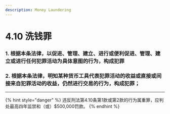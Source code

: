 ```yaml
---
description: Money Laundering
---
```


# 4.10 洗钱罪

### 1. 根据本条法律，以促进、管理、建立、进行或便利促进、管理、建立或进行任何犯罪活动为具体意图的行为，构成犯罪


### 2. 根据本条法律，明知某种货币工具代表犯罪活动的收益或直接或间接来自犯罪活动的收益，仍然进行交易的行为，构成犯罪；

***

{% hint style="danger" %}
违反刑法第4.10条第1款或第2款的行为属重罪，应判处最高四年监禁和（或）$500,000罚款。
{% endhint %}